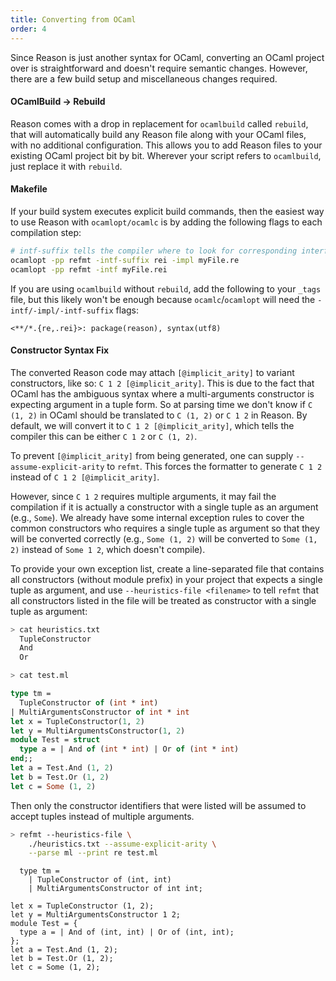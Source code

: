 ```yaml
---
title: Converting from OCaml
order: 4
---
```


Since Reason is just another syntax for OCaml, converting an OCaml project over is straightforward and doesn't require semantic changes. However, there are a few build setup and miscellaneous changes required.

#### OCamlBuild -> Rebuild
Reason comes with a drop in replacement for `ocamlbuild` called `rebuild`, that
will automatically build any Reason file along with your OCaml files, with
no additional configuration. This allows you to add Reason files to your existing
OCaml project bit by bit. Wherever your script refers to `ocamlbuild`, just replace
it with `rebuild`.

#### Makefile
If your build system executes explicit build commands, then the easiest way to
use Reason with `ocamlopt/ocamlc` is by adding the following flags to each
compilation step:

```sh
# intf-suffix tells the compiler where to look for corresponding interface files
ocamlopt -pp refmt -intf-suffix rei -impl myFile.re
ocamlopt -pp refmt -intf myFile.rei
```

If you are using `ocamlbuild` without `rebuild`, add the following to your
`_tags` file, but this likely won't be enough because `ocamlc`/`ocamlopt` will
need the `-intf/-impl/-intf-suffix` flags:

```
<**/*.{re,.rei}>: package(reason), syntax(utf8)
```

#### Constructor Syntax Fix

The converted Reason code may attach `[@implicit_arity]` to variant constructors, like so: `C 1 2 [@implicit_arity]`.
This is due to the fact that OCaml has the ambiguous syntax where a multi-arguments
constructor is expecting argument in a tuple form. So at parsing time we don't
know if `C (1, 2)` in OCaml should be translated to `C (1, 2)` or `C 1 2` in Reason.
By default, we will convert it to `C 1 2 [@implicit_arity]`, which tells the compiler
this can be either `C 1 2` or `C (1, 2)`.

To prevent `[@implicit_arity]` from being generated, one can supply `--assume-explicit-arity`
to `refmt`. This forces the formatter to generate `C 1 2` instead of `C 1 2 [@implicit_arity]`.

However, since `C 1 2` requires multiple arguments, it may fail the compilation if it is actually
a constructor with a single tuple as an argument (e.g., `Some`).
We already have some internal exception rules to cover the common constructors who requires a single tuple
as argument so that they will be converted correctly (e.g., `Some (1, 2)` will be converted
to `Some (1, 2)` instead of `Some 1 2`, which doesn't compile).

To provide your own exception list, create a line-separated file that contains all constructors (without module prefix)
in your project that expects a single tuple as argument, and use `--heuristics-file <filename>`
to tell `refmt` that all constructors
listed in the file will be treated as constructor with a single tuple as argument:

```sh
> cat heuristics.txt
  TupleConstructor
  And
  Or
```

```sh
> cat test.ml
```

```ocaml
type tm =
  TupleConstructor of (int * int)
| MultiArgumentsConstructor of int * int
let x = TupleConstructor(1, 2)
let y = MultiArgumentsConstructor(1, 2)
module Test = struct
  type a = | And of (int * int) | Or of (int * int)
end;;
let a = Test.And (1, 2)
let b = Test.Or (1, 2)
let c = Some (1, 2)
```

Then only the constructor identifiers that were listed will be assumed to accept tuples instead of multiple arguments.

```sh
> refmt --heuristics-file \
    ./heuristics.txt --assume-explicit-arity \
    --parse ml --print re test.ml
```


```reason
  type tm =
    | TupleConstructor of (int, int)
    | MultiArgumentsConstructor of int int;

let x = TupleConstructor (1, 2);
let y = MultiArgumentsConstructor 1 2;
module Test = {
  type a = | And of (int, int) | Or of (int, int);
};
let a = Test.And (1, 2);
let b = Test.Or (1, 2);
let c = Some (1, 2);
```
